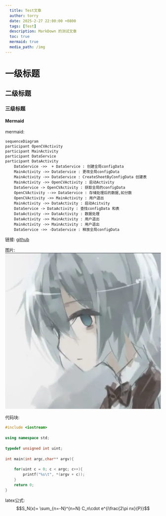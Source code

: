 ```yaml
---
  title: Test文章
  author: torry
  date: 2025-2-27 22:00:00 +0800
  tags: [Test]
  description: MarkDown 的测试文章
  toc: true
  mermaid: true
  media_path: /img
---
```


# 一级标题
## 二级标题
### 三级标题
#### Mermaid
mermaid:

```mermaid
sequenceDiagram
participant OpenCVActivity
participant MainActivity
participant DataService
participant DataActivity
    DataService ->>  + DataService : 创建全局configData
    MainActivity ->> DataService : 更改全局configData
    MainActivity ->> DataService : CreateSheetByConfigData 创建表
    MainActivity ->> OpenCVActivity : 启动Activity
    DataService -> OpenCVActivity : 获取全局的configData
    OpenCVActivity -->> DataService : 存储处理后的数据,如分数
    OpenCVActivity ->> MainActivity : 用户退出
    MainActivity ->> DataActivity : 启动Acitvity
    DataService -> DataActivity : 查找configData 和表
    DataActivity ->> DataActivity : 数据处理
    DataActivity ->> MainActivity : 用户退出
    MainActivity ->> MainActivity : 用户退出
    DataService ->> -DataService : 释放全局configData
```

链接: [github](https://github.com)

图片: ![](/Imgs/main.webp)

代码块:

```c++
#include <iostream>
  
using namespace std;

typedef unsigned int uint;

int main(int argc,char** argv){

    for(uint c = 0; c < argc; c++){
        printf("%s\t", *(argv + c));
    }
    return 0;
}
```

latex公式:
$$S_N(x)= \sum_{n=-N}^{n=N} C_n\cdot e^{i\frac{2\pi nx}{P}}$$
